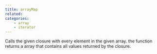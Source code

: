 ```yaml
---
title: arrayMap
related:
categories:
    - array
    - iterator
---
```


Calls the given closure with every element in the given array.
		the function returns a array that contains all values returned by the closure.